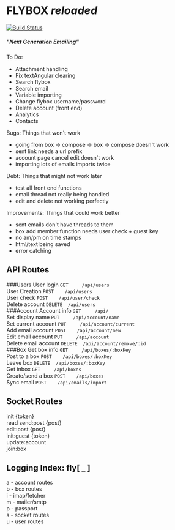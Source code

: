 # FLYBOX _reloaded_
[![Build Status](https://travis-ci.org/makakoa/flybox_reloaded.svg?branch=m2_dev)](https://travis-ci.org/makakoa/flybox_reloaded)
##### "Next Generation Emailing"

To Do: 
- Attachment handling
- Fix textAngular clearing
- Search flybox
- Search email
- Variable importing
- Change flybox username/password
- Delete account (front end)
- Analytics
- Contacts

Bugs: Things that won't work
- going from box -> compose -> box -> compose doesn't work
- sent link needs a url prefix
- account page cancel edit doesn't work
- importing lots of emails imports twice

Debt: Things that might not work later
- test all front end functions
- email thread not really being handled
- edit and delete not working perfectly

Improvements: Things that could work better
- sent emails don't have threads to them
- box add member function needs user check + guest key
- no am/pm on time stamps
- html/text being saved
- error catching

API Routes
-----------
###Users
User login            `GET     /api/users`  
User Creation         `POST    /api/users`  
User check            `POST    /api/user/check`  
Delete account        `DELETE  /api/users`  
###Account
Account info          `GET     /api/`  
Set display name      `PUT     /api/account/name`  
Set current account   `PUT     /api/account/current`  
Add email account     `POST    /api/account/new`  
Edit email account    `PUT     /api/account`  
Delete email account  `DELETE  /api/account/remove/:id`  
###Box
Get box info          `GET     /api/boxes/:boxKey`  
Post to a box         `POST    /api/boxes/:boxKey`  
Leave box             `DELETE  /api/boxes/:boxKey`  
Get inbox             `GET     /api/boxes`  
Create/send a box     `POST    /api/boxes`  
Sync email            `POST    /api/emails/import`  

Socket Routes
-----------
init {token}  
read
send:post {post}  
edit:post {post}  
init:guest {token}  
update:account  
join:box  

Logging Index: fly[ _ ]
-----------
a - account routes  
b - box routes  
i - imap/fetcher  
m - mailer/smtp  
p - passport  
s - socket routes  
u - user routes  
